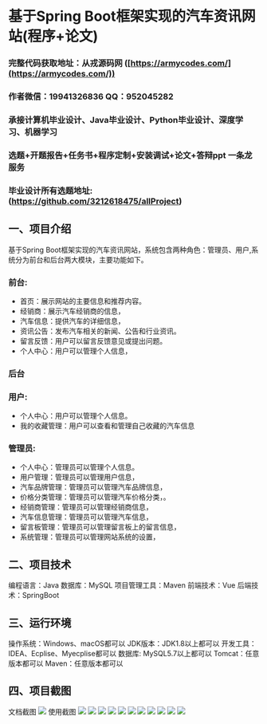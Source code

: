 基于Spring Boot框架实现的汽车资讯网站(程序+论文)
=
###  完整代码获取地址：从戎源码网 ([https://armycodes.com/](https://armycodes.com/))
###  作者微信：19941326836  QQ：952045282 
###  承接计算机毕业设计、Java毕业设计、Python毕业设计、深度学习、机器学习
###  选题+开题报告+任务书+程序定制+安装调试+论文+答辩ppt 一条龙服务
###  毕业设计所有选题地址:(https://github.com/3212618475/allProject)


一、项目介绍
---
基于Spring Boot框架实现的汽车资讯网站，系统包含两种角色：管理员、用户,系统分为前台和后台两大模块，主要功能如下。
### 前台:
- 首页：展示网站的主要信息和推荐内容。
- 经销商：展示汽车经销商的信息，
- 汽车信息：提供汽车的详细信息，
- 资讯公告：发布汽车相关的新闻、公告和行业资讯。
- 留言反馈：用户可以留言反馈意见或提出问题。
- 个人中心：用户可以管理个人信息，
 
### 后台
### 用户:
- 个人中心：用户可以管理个人信息。
- 我的收藏管理：用户可以查看和管理自己收藏的汽车信息
  
### 管理员:
- 个人中心：管理员可以管理个人信息。
- 用户管理：管理员可以管理用户信息，
- 汽车品牌管理：管理员可以管理汽车品牌信息，
- 价格分类管理：管理员可以管理汽车价格分类，。
- 经销商管理：管理员可以管理经销商信息，
- 汽车信息管理：管理员可以管理汽车信息，
- 留言板管理：管理员可以管理留言板上的留言信息，
- 系统管理：管理员可以管理网站系统的设置，

  
二、项目技术
---
编程语言：Java
数据库：MySQL
项目管理工具：Maven
前端技术：Vue
后端技术：SpringBoot

三、运行环境
---
操作系统：Windows、macOS都可以
JDK版本：JDK1.8以上都可以
开发工具：IDEA、Ecplise、Myecplise都可以
数据库: MySQL5.7以上都可以
Tomcat：任意版本都可以
Maven：任意版本都可以

四、项目截图
---
文档截图
![](limage/2.png)
使用截图
![](image/1.png)
![](image/2.png)
![](image/3.png)
![](image/4.png)
![](image/5.png)
![](image/6.png)
![](image/7.png)
![](image/8.png)
![](image/9.png)
![](image/10.png)
![](image/11.png)
